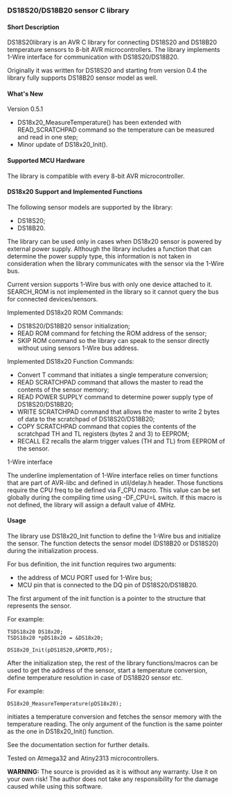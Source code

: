### DS18S20/DS18B20 sensor C library 

#### Short Description

DS18S20library is an AVR C library for connecting DS18S20 and DS18B20 temperature sensors to 8-bit AVR microcontrollers.
The library implements 1-Wire interface for communication with DS18S20/DS18B20.

Originally it was written for DS18S20 and starting from version 0.4 the library fully supports
DS18B20 sensor model as well.


#### What's New

Version 0.5.1

- DS18x20_MeasureTemperature() has been extended with READ_SCRATCHPAD command so the temperature can be measured and read in one step;
- Minor update of DS18x20_Init().

#### Supported MCU Hardware

The library is compatible with every 8-bit AVR microcontroller.

#### DS18x20 Support and Implemented Functions

The following sensor models are supported by the library:

- DS18S20;
- DS18B20.

The library can be used only in cases when DS18x20 sensor is powered by external power supply.
Although the library includes a function that can determine the power supply type, this information is not taken in 
consideration when the library communicates with the sensor via the 1-Wire bus.

Current version supports 1-Wire bus with only one device attached to it.
SEARCH_ROM is not implemented in the library so it cannot query the bus for connected devices/sensors.

Implemented DS18x20 ROM Commands:

- DS18S20/DS18B20 sensor initialization;
- READ ROM command for fetching the ROM address of the sensor;
- SKIP ROM command so the library can speak to the sensor directly without using sensors 1-Wire bus address.

Implemented DS18x20 Function Commands:

- Convert T command that initiates a single temperature conversion;
- READ SCRATCHPAD command that allows the master to read the contents of the sensor memory;
- READ POWER SUPPLY command to determine power supply type of DS18S20/DS18B20;
- WRITE SCRATCHPAD command that allows the master to write 2 bytes of data to the scratchpad of DS18S20/DS18B20;
- COPY SCRATCHPAD command that copies the contents of the scratchpad TH and TL registers (bytes 2 and 3) to EEPROM;
- RECALL E2 recalls the alarm trigger values (TH and TL) from EEPROM of the sensor.

1-Wire interface

The underline implementation of 1-Wire interface relies on timer functions that are part of AVR-libc and defined in util/delay.h
header. Those functions require the CPU freq to be defined via F_CPU macro. This value can be set globally during the compiling time
using -DF_CPU=<value>L switch. If this macro is not defined, the library will assign a default value of 4MHz.

#### Usage

The library use DS18x20_Init function to define the 1-Wire bus and initialize the sensor. The function detects the sensor
model (DS18B20 or DS18S20) during the initialization process.

For bus definition, the init function requires two arguments:

- the address of MCU PORT used for 1-Wire bus;
- MCU pin that is connected to the DQ pin of DS18S20/DS18B20.

The first argument of the init function is a pointer to the structure that represents the sensor. 

For example:

	TSDS18x20 DS18x20;
	TSDS18x20 *pDS18x20 = &DS18x20;

	DS18x20_Init(pDS18S20,&PORTD,PD5);

After the initialization step, the rest of the library functions/macros can be used to
get the address of the sensor, start a temperature conversion, define temperature resolution in case of DS18B20 sensor etc.

For example:

	DS18x20_MeasureTemperature(pDS18x20);

initiates a temperature conversion and fetches the sensor memory with the temperature reading. The only argument of the function is 
the same pointer as the one in DS18x20_Init() function.

See the documentation section for further details.


Tested on Atmega32 and Atiny2313 microcontrollers.

**WARNING:** 
The source is provided as it is without any warranty. Use it on your own risk!
The author does not take any responsibility for the damage caused while using this software.

